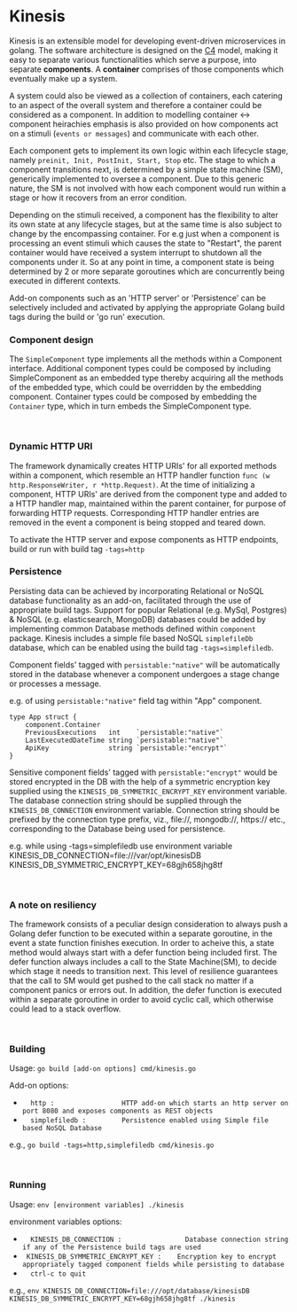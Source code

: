 # Kinesis

Kinesis is an extensible model for developing event-driven microservices in golang. The software architecture is designed 
on the [C4](https://c4model.com) model, making it easy to separate various functionalities which serve a purpose, into 
separate <b>components</b>. A <b>container</b> comprises of those components which eventually make up a system.

A system could also be viewed as a collection of containers, each catering to an aspect of the overall system and therefore
a container could be considered as a component. In addition to modelling container <-> component heirachies emphasis is also provided on how components act on a stimuli (```events or messages```) and communicate with each other.

Each component gets to implement its own logic within each lifecycle stage, namely ```preinit, Init, PostInit, Start, Stop``` etc. The stage to which a component transitions next, is determined by a simple state machine (SM), generically implemented to oversee a component. Due to this generic nature, the SM is not involved with how each component would run within a stage or how it recovers from an error condition.

Depending on the stimuli received, a component has the flexibility to alter its own state at any lifecycle stages, but at the same time is also subject to change by the encompassing container. For e.g just when a component is processing an event stimuli which causes the state to "Restart", the parent container would have received a system interrupt to shutdown all the components under it. So at any point in time, a component state is being determined by 2 or more separate goroutines which are concurrently being executed in different contexts.

Add-on components such as an 'HTTP server' or 'Persistence' can be selectively included and activated by applying the appropriate Golang build tags during the build or 'go run' execution.
<br/>

### Component design
The ```SimpleComponent``` type implements all the methods within a Component interface. Additional component types could be composed by including SimpleComponent as an embedded type thereby acquiring all the methods of the embedded type, which could be overridden by the embedding component. Container types could be composed by embedding the ```Container``` type, which in turn embeds the SimpleComponent type.

<br/>

### Dynamic HTTP URI
The framework dynamically creates HTTP URIs' for all exported methods within a component, which resemble an HTTP handler function ```func (w http.ResponseWriter, r *http.Request)```. At the time of initializing a component, HTTP URIs' are derived from the component type and added to a HTTP handler map, maintained within the parent container, for purpose of forwarding HTTP requests. Corresponding HTTP handler entries are removed in the event a component is being stopped and teared down. 

To activate the HTTP server and expose components as HTTP endpoints, build or run with build tag ```-tags=http```
<br/>

### Persistence
Persisting data can be achieved by incorporating Relational or NoSQL database functionality as an add-on, facilitated through the use of appropriate build tags. Support for popular Relational (e.g. MySql, Postgres) & NoSQL (e.g. elasticsearch, MongoDB) databases could be added by implementing common Database methods defined within ```component``` package. Kinesis includes a simple file based NoSQL ```simplefileDb``` database, which can be enabled using the build tag ```-tags=simplefiledb```. 

Component fields' tagged with ```persistable:"native"``` will be automatically stored in the database whenever a component undergoes a stage change or processes a message. 

e.g. of using ```persistable:"native"``` field tag within "App" component.

```
type App struct {
	component.Container
	PreviousExecutions   int    `persistable:"native"`
	LastExecutedDateTime string `persistable:"native"`
    ApiKey               string `persistable:"encrypt"`
}
```

Sensitive component fields' tagged with ```persistable:"encrypt"``` would be stored encrypted in the DB with the help of a symmetric encryption key supplied using the ```KINESIS_DB_SYMMETRIC_ENCRYPT_KEY``` environment variable. The database connection string should be supplied through the ```KINESIS_DB_CONNECTION``` environment variable. Connection string should be prefixed by the connection type prefix, viz., file://, mongodb://, https:// etc., corresponding to the Database being used for persistence.


e.g. while using -tags=simplefiledb use environment variable KINESIS_DB_CONNECTION=file:///var/opt/kinesisDB  KINESIS_DB_SYMMETRIC_ENCRYPT_KEY=68gjh658jhg8tf

<br/>

### A note on resiliency
The framework consists of a peculiar design consideration to always push a Golang defer function to be executed within a separate goroutine, in the event a state function finishes execution. In order to acheive this, a state method would always start with a defer function being included first. The defer function always includes a call to the State Machine(SM), to decide which stage it needs to transition next. This level of resilience guarantees that the call to SM would get pushed to the call stack no matter if a component panics or errors out. In addition, the defer function is executed within a separate goroutine in order to avoid cyclic call, which otherwise could lead to a stack overflow.

<br/>

### Building
Usage: ```go build [add-on options] cmd/kinesis.go```

Add-on options:
- ```  http :                 HTTP add-on which starts an http server on port 8080 and exposes components as REST objects```
- ```  simplefiledb :         Persistence enabled using Simple file based NoSQL Database```

e.g.,  ```go build -tags=http,simplefiledb cmd/kinesis.go ```

<br/>

### Running
Usage: ```env [environment variables] ./kinesis```

environment variables options:
- ```  KINESIS_DB_CONNECTION :                Database connection string if any of the Persistence build tags are used```
- ```  KINESIS_DB_SYMMETRIC_ENCRYPT_KEY :    Encryption key to encrypt appropriately tagged component fields while persisting to database ```
- ```  ctrl-c to quit```

e.g.,  ```env KINESIS_DB_CONNECTION=file:///opt/database/kinesisDB  KINESIS_DB_SYMMETRIC_ENCRYPT_KEY=68gjh658jhg8tf ./kinesis```

<br/>